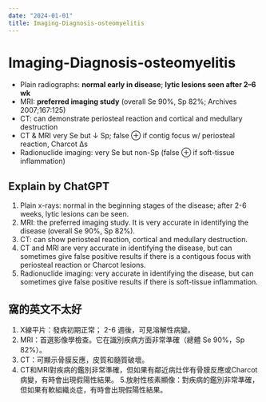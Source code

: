 ```yaml
---
date: "2024-01-01"
title: Imaging-Diagnosis-osteomyelitis
---
```


# Imaging-Diagnosis-osteomyelitis


* Plain radiographs: **normal early in disease**; **lytic lesions seen after 2–6 wk**
* MRI: **preferred imaging study** (overall Se 90%, Sp 82%; Archives 2007;167:125)
* CT: can demonstrate periosteal reaction and cortical and medullary destruction
* CT & MRI very Se but ↓ Sp; false ⊕ if contig focus w/ periosteal reaction, Charcot Δs
* Radionuclide imaging: very Se but non-Sp (false ⊕ if soft-tissue inflammation)


## Explain by ChatGPT

1. Plain x-rays: normal in the beginning stages of the disease; after 2-6 weeks, lytic lesions can be seen.
2. MRI: the preferred imaging study. It is very accurate in identifying the disease (overall Se 90%, Sp 82%).
3. CT: can show periosteal reaction, cortical and medullary destruction.
4. CT and MRI are very accurate in identifying the disease, but can sometimes give false positive results if there is a contigous focus with periosteal reaction or Charcot lesions.
5. Radionuclide imaging: very accurate in identifying the disease, but can sometimes give false positive results if there is soft-tissue inflammation.

## 窩的英文不太好

1. X線平片：發病初期正常； 2-6 週後，可見溶解性病變。
2. MRI：首選影像學檢查。它在識別疾病方面非常準確（總體 Se 90%，Sp 82%）。
3. CT：可顯示骨膜反應，皮質和髓質破壞。
4. CT和MRI對疾病的鑑別非常準確，但如果有鄰近病灶伴有骨膜反應或Charcot病變，有時會出現假陽性結果。
5.放射性核素顯像：對疾病的鑑別非常準確，但如果有軟組織炎症，有時會出現假陽性結果。
